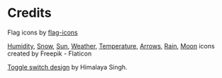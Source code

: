 # Credits
Flag icons by [flag-icons](https://github.com/lipis/flag-icons)

[Humidity](https://www.flaticon.com/free-icons/humidity), [Snow](https://www.flaticon.com/free-icons/snow), [Sun](https://www.flaticon.com/free-icons/sun), [Weather](https://www.flaticon.com/free-icons/weather), [Temperature](https://www.flaticon.com/free-icons/temperature), [Arrows](https://www.flaticon.com/free-icons/arrows), [Rain](https://www.flaticon.com/free-icons/rain), [Moon](https://www.flaticon.com/free-icons/moon) icons created by Freepik - Flaticon

[Toggle switch design](https://codepen.io/himalayasingh) by Himalaya Singh.